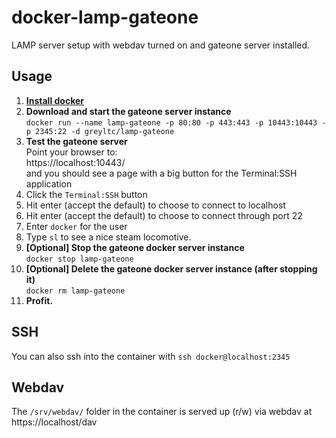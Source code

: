 # docker-lamp-gateone
LAMP server setup with webdav turned on and gateone server installed.

## Usage

1. [**Install docker**](https://docs.docker.com/installation/)
1. **Download and start the gateone server instance**  
`docker run --name lamp-gateone -p 80:80 -p 443:443 -p 10443:10443 -p 2345:22 -d greyltc/lamp-gateone`
1. **Test the gateone server**  
Point your browser to:  
https://localhost:10443/  
and you should see a page with a big button for the Terminal:SSH application  
1. Click the `Terminal:SSH` button
1. Hit enter (accept the default) to choose to connect to localhost
1. Hit enter (accept the default) to choose to connect through port 22
1. Enter `docker` for the user
1. Type `sl` to see a nice steam locomotive.
1. **[Optional] Stop the gateone docker server instance**  
`docker stop lamp-gateone`
1. **[Optional] Delete the gateone docker server instance (after stopping it)**  
`docker rm lamp-gateone`
1. **Profit.**

## SSH
You can also ssh into the container with `ssh docker@localhost:2345`

## Webdav
The `/srv/webdav/` folder in the container is served up (r/w) via webdav at https://localhost/dav

